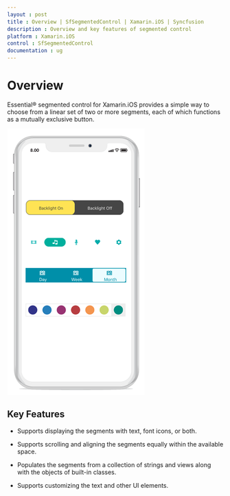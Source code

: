 ```yaml
---
layout : post
title : Overview | SfSegmentedControl | Xamarin.iOS | Syncfusion
description : Overview and key features of segmented control
platform : Xamarin.iOS
control : SfSegmentedControl
documentation : ug
---
```


# Overview

Essential® segmented control for Xamarin.iOS provides a simple way to choose from a linear set of two or more segments, each of which functions as a mutually exclusive button.

![SegmentedControl overview in Xamarin.iOS](images/Overview/SegmentedControlOverview.png)

## Key Features

* Supports displaying the segments with text, font icons, or both.

* Supports scrolling and aligning the segments equally within the available space.

* Populates the segments from a collection of strings and views along with the objects of built-in classes.

* Supports customizing the text and other UI elements.
